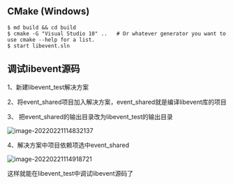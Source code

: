 ## CMake (Windows)

```
$ md build && cd build
$ cmake -G "Visual Studio 10" ..   # Or whatever generator you want to use cmake --help for a list.
$ start libevent.sln
```

## 调试libevent源码

1、新建libevent_test解决方案

2、将event_shared项目加入解决方案，event_shared就是编译libevent库的项目

3、 把event_shared的输出目录改为libevent_test的输出目录

![image-20220221114832137](C:\Users\A10727\AppData\Roaming\Typora\typora-user-images\image-20220221114832137.png)

4、解决方案中项目依赖项选中event_shared

![image-20220221114918721](C:\Users\A10727\AppData\Roaming\Typora\typora-user-images\image-20220221114918721.png)

这样就能在libevent_test中调试libevent源码了